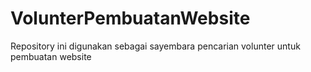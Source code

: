 # VolunterPembuatanWebsite
Repository ini digunakan sebagai sayembara pencarian volunter untuk pembuatan website 
